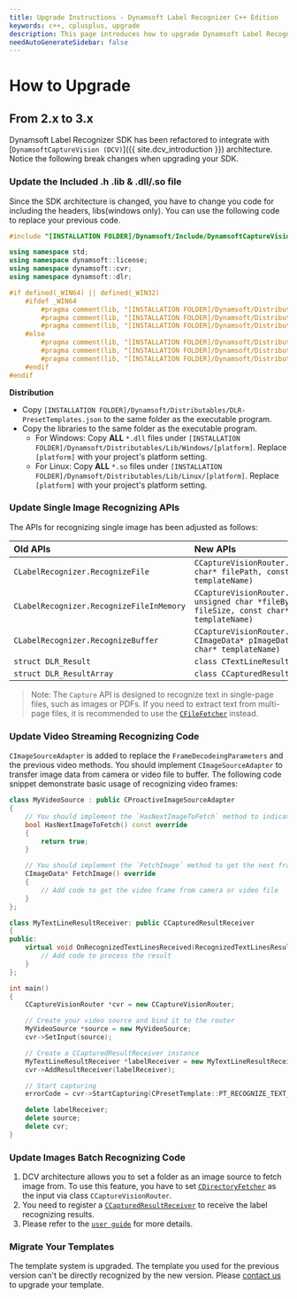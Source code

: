 ```yaml
---
title: Upgrade Instructions - Dynamsoft Label Recognizer C++ Edition
keywords: c++, cplusplus, upgrade
description: This page introduces how to upgrade Dynamsoft Label Recognizer
needAutoGenerateSidebar: false
---
```


# How to Upgrade

## From 2.x to 3.x

Dynamsoft Label Recognizer SDK has been refactored to integrate with [`DynamsoftCaptureVision (DCV)`]({{ site.dcv_introduction }}) architecture. Notice the following break changes when upgrading your SDK.

### Update the Included .h .lib & .dll/.so file

Since the SDK architecture is changed, you have to change you code for including the headers, libs(windows only). You can use the following code to replace your previous code.

```cpp
#include "[INSTALLATION FOLDER]/Dynamsoft/Include/DynamsoftCaptureVisionRouter.h"

using namespace std;
using namespace dynamsoft::license;
using namespace dynamsoft::cvr;
using namespace dynamsoft::dlr;

#if defined(_WIN64) || defined(_WIN32)
    #ifdef _WIN64
        #pragma comment(lib, "[INSTALLATION FOLDER]/Dynamsoft/Distributables/Lib/Windows/x64/DynamsoftLicensex64.lib")
        #pragma comment(lib, "[INSTALLATION FOLDER]/Dynamsoft/Distributables/Lib/Windows/x64/DynamsoftCaptureVisionRouterx64.lib")
        #pragma comment(lib, "[INSTALLATION FOLDER]/Dynamsoft/Distributables/Lib/Windows/x64/DynamsoftCorex64.lib")
    #else
        #pragma comment(lib, "[INSTALLATION FOLDER]/Dynamsoft/Distributables/Lib/Windows/x86/DynamsoftLicensex86.lib")
        #pragma comment(lib, "[INSTALLATION FOLDER]/Dynamsoft/Distributables/Lib/Windows/x86/DynamsoftCaptureVisionRouterx86.lib")
        #pragma comment(lib, "[INSTALLATION FOLDER]/Dynamsoft/Distributables/Lib/Windows/x86/DynamsoftCorex86.lib")
    #endif
#endif
```

**Distribution**

- Copy `[INSTALLATION FOLDER]/Dynamsoft/Distributables/DLR-PresetTemplates.json` to the same folder as the executable program.
- Copy the libraries to the same folder as the executable program.
  - For Windows: Copy **ALL** `*.dll` files under `[INSTALLATION FOLDER]/Dynamsoft/Distributables/Lib/Windows/[platform]`. Replace `[platform]` with your project's platform setting.
  - For Linux: Copy **ALL** `*.so` files under `[INSTALLATION FOLDER]/Dynamsoft/Distributables/Lib/Linux/[platform]`. Replace `[platform]` with your project's platform setting.

### Update Single Image Recognizing APIs

The APIs for recognizing single image has been adjusted as follows:

| Old APIs | New APIs |
| :----------- | :------- |
| `CLabelRecognizer.RecognizeFile` | `CCaptureVisionRouter.Capture(const char* filePath, const char* templateName)` |
| `CLabelRecognizer.RecognizeFileInMemory` | `CCaptureVisionRouter.Capture(const unsigned char *fileBytes, int fileSize, const char* templateName)` |
| `CLabelRecognizer.RecognizeBuffer` | `CCaptureVisionRouter.Capture(const CImageData* pImageData, const char* templateName)` |
| `struct DLR_Result` | `class CTextLineResultItem` |
| `struct DLR_ResultArray` | `class CCapturedResult` |

> Note: The `Capture` API is designed to recognize text in single-page files, such as images or PDFs. If you need to extract text from multi-page files, it is recommended to use the [`CFileFetcher`]({{site.dcv_cpp_api}}utility/file-fetcher.html) instead.

### Update Video Streaming Recognizing Code

`CImageSourceAdapter` is added to replace the `FrameDecodeingParameters` and the previous video methods. You should implement `CImageSourceAdapter` to transfer image data from camera or video file to buffer. The following code snippet demonstrate basic usage of recognizing video frames:

```cpp
class MyVideoSource : public CProactiveImageSourceAdapter 
{
    // You should implement the `HasNextImageToFetch` method to indicate if there is a next frame
    bool HasNextImageToFetch() const override 
    {
        return true;
    }

    // You should implement the `FetchImage` method to get the next frame
    CImageData* FetchImage() override
    {
        // Add code to get the video frame from camera or video file
    }
};

class MyTextLineResultReceiver: public CCapturedResultReceiver
{
public:
    virtual void OnRecognizedTextLinesReceived(RecognizedTextLinesResult * result) {
        // Add code to process the result
    }
};

int main()
{
    CCaptureVisionRouter *cvr = new CCaptureVisionRouter;

    // Create your video source and bind it to the router
    MyVideoSource *source = new MyVideoSource;
    cvr->SetInput(source);

    // Create a CCapturedResultReceiver instance 
    MyTextLineResultReceiver *labelReceiver = new MyTextLineResultReceiver;
    cvr->AddResultReceiver(labelReceiver);

    // Start capturing
    errorCode = cvr->StartCapturing(CPresetTemplate::PT_RECOGNIZE_TEXT_LINES, true, errorMsg, 512);

    delete labelReceiver;
    delete source;
    delete cvr;
}
```

### Update Images Batch Recognizing Code

1. DCV architecture allows you to set a folder as an image source to fetch image from. To use this feature, you have to set [`CDirectoryFetcher`]({{site.dcv_cpp_api}}utility/directory-fetcher.html) as the input via class `CCaptureVisionRouter`.
2. You need to register a [`CCapturedResultReceiver`]({{site.dcv_cpp_api}}core/basic-structures/captured-result-receiver.html) to receive the label recognizing results.
3. Please refer to the [`user guide`](../cplusplus/user-guide.md#process-multiple-images) for more details.

### Migrate Your Templates

The template system is upgraded. The template you used for the previous version can't be directly recognized by the new version. Please <a href="mailto:support@dynamsoft.com">contact us</a> to upgrade your template.
